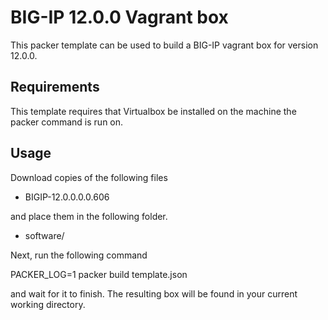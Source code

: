 # BIG-IP 12.0.0 Vagrant box

This packer template can be used to build a BIG-IP vagrant box for version
12.0.0.

## Requirements

This template requires that Virtualbox be installed on the machine
the packer command is run on.

## Usage

Download copies of the following files

  * BIGIP-12.0.0.0.0.606

and place them in the following folder.

  * software/

Next, run the following command

  PACKER_LOG=1 packer build template.json

and wait for it to finish. The resulting box will be found in your
current working directory.
